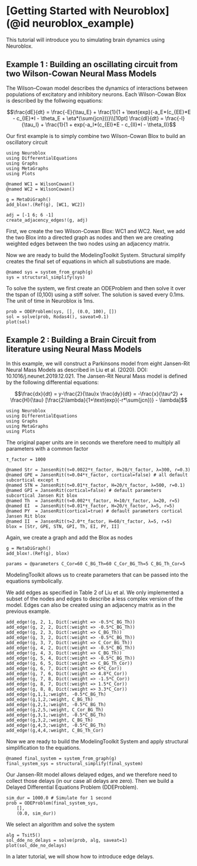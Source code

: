 # [Getting Started with Neuroblox](@id neuroblox_example)

This tutorial will introduce you to simulating brain dynamics using Neuroblox.

## Example 1 : Building an oscillating circuit from two Wilson-Cowan Neural Mass Models

The Wilson–Cowan model describes the dynamics of interactions between populations of excitatory and inhibitory neurons. Each Wilson-Cowan Blox is described by the follwoing equations:

```math
\frac{dE}{dt} = \frac{-E}{\tau_E} + \frac{1}{1 + \text{exp}(-a_E*(c_{EE}*E - c_{IE}*I - \theta_E + \eta*(\sum{jcn}))}\\[10pt]
\frac{dI}{dt} = \frac{-I}{\tau_I} + \frac{1}{1 + exp(-a_I*(c_{EI}*E - c_{II}*I - \theta_I)}
```

Our first example is to simply combine two Wilson-Cowan Blox to build an oscillatory circuit

```@example Wilson-Cowan
using Neuroblox
using DifferentialEquations
using Graphs
using MetaGraphs
using Plots

@named WC1 = WilsonCowan()
@named WC2 = WilsonCowan()

g = MetaDiGraph()
add_blox!.(Ref(g), [WC1, WC2])

adj = [-1 6; 6 -1]
create_adjacency_edges!(g, adj)

```

First, we create the two Wilson-Cowan Blox: WC1 and WC2. Next, we add the two Blox into a directed graph as nodes and then we are creating weighted edges between the two nodes using an adjacency matrix.

Now we are ready to build the ModelingToolkit System.  Structural simplify creates the final set of equations in which all substiutions are made.

```@example Wilson-Cowan
@named sys = system_from_graph(g)
sys = structural_simplify(sys)
```

To solve the system, we first create an ODEProblem and then solve it over the tspan of (0,100) using a stiff solver.  The solution is saved every 0.1ms. The unit of time in Neuroblox is 1ms.

```@example Wilson-Cowan
prob = ODEProblem(sys, [], (0.0, 100), [])
sol = solve(prob, Rodas4(), saveat=0.1)
plot(sol)
```

## Example 2 : Building a Brain Circuit from literature using Neural Mass Models

In this example, we will construct a Parkinsons model from eight Jansen-Rit Neural Mass Models as described in Liu et al. (2020). DOI: 10.1016/j.neunet.2019.12.021. The Jansen-Rit Neural Mass model is defined by the following differential equations:

```math
\frac{dx}{dt} = y-\frac{2}{\tau}x
\frac{dy}{dt} = -\frac{x}{\tau^2} + \frac{H}{\tau} [\frac{2\lambda}{1+\text{exp}(-r*\sum{jcn})} - \lambda]
```

```@example Jansen-Rit
using Neuroblox
using DifferentialEquations
using Graphs
using MetaGraphs
using Plots
```
The original paper units are in seconds we therefore need to multiply all parameters with a common factor

```@example Jansen-Rit
τ_factor = 1000

@named Str = JansenRit(τ=0.0022*τ_factor, H=20/τ_factor, λ=300, r=0.3)
@named GPE = JansenRit(τ=0.04*τ_factor, cortical=false) # all default subcortical except τ
@named STN = JansenRit(τ=0.01*τ_factor, H=20/τ_factor, λ=500, r=0.1)
@named GPI = JansenRit(cortical=false) # default parameters subcortical Jansen Rit blox
@named Th  = JansenRit(τ=0.002*τ_factor, H=10/τ_factor, λ=20, r=5)
@named EI  = JansenRit(τ=0.01*τ_factor, H=20/τ_factor, λ=5, r=5)
@named PY  = JansenRit(cortical=true) # default parameters cortical Jansen Rit blox
@named II  = JansenRit(τ=2.0*τ_factor, H=60/τ_factor, λ=5, r=5)
blox = [Str, GPE, STN, GPI, Th, EI, PY, II]
```
Again, we create a graph and add the Blox as nodes

```@example Jansen-Rit
g = MetaDiGraph()
add_blox!.(Ref(g), blox)

params = @parameters C_Cor=60 C_BG_Th=60 C_Cor_BG_Th=5 C_BG_Th_Cor=5
```
ModelingToolkit allows us to create parameters that can be passed into the equations symbolically.

We add edges as specified in Table 2 of Liu et al.
We only implemented a subset of the nodes and edges to describe a less complex version of the model. Edges can also be created using an adjacency matrix as in the previous example.

```@example Jansen-Rit
add_edge!(g, 2, 1, Dict(:weight => -0.5*C_BG_Th))
add_edge!(g, 2, 2, Dict(:weight => -0.5*C_BG_Th))
add_edge!(g, 2, 3, Dict(:weight => C_BG_Th))
add_edge!(g, 3, 2, Dict(:weight => -0.5*C_BG_Th))
add_edge!(g, 3, 7, Dict(:weight => C_Cor_BG_Th))
add_edge!(g, 4, 2, Dict(:weight => -0.5*C_BG_Th))
add_edge!(g, 4, 3, Dict(:weight => C_BG_Th))
add_edge!(g, 5, 4, Dict(:weight => -0.5*C_BG_Th))
add_edge!(g, 6, 5, Dict(:weight => C_BG_Th_Cor))
add_edge!(g, 6, 7, Dict(:weight => 6*C_Cor))
add_edge!(g, 7, 6, Dict(:weight => 4.8*C_Cor))
add_edge!(g, 7, 8, Dict(:weight => -1.5*C_Cor))
add_edge!(g, 8, 7, Dict(:weight => 1.5*C_Cor))
add_edge!(g, 8, 8, Dict(:weight => 3.3*C_Cor))
add_edge!(g,1,1,:weight, -0.5*C_BG_Th)
add_edge!(g,1,2,:weight, C_BG_Th)
add_edge!(g,2,1,:weight, -0.5*C_BG_Th)
add_edge!(g,2,5,:weight, C_Cor_BG_Th)
add_edge!(g,3,1,:weight, -0.5*C_BG_Th)
add_edge!(g,3,2,:weight, C_BG_Th)
add_edge!(g,4,3,:weight, -0.5*C_BG_Th)
add_edge!(g,4,4,:weight, C_BG_Th_Cor)
```
Now we are ready to build the ModelingToolkit System and apply structural simplification to the equations.

```@example Jansen-Rit
@named final_system = system_from_graph(g)
final_system_sys = structural_simplify(final_system)
```
Our Jansen-Rit model allows delayed edges, and we therefore need to collect those delays (in our case all delays are zero).  Then we build a Delayed Differential Equations Problem (DDEProblem).
```@example Jansen-Rit
sim_dur = 1000.0 # Simulate for 1 second
prob = ODEProblem(final_system_sys,
    [],
    (0.0, sim_dur))
```
We select an algorithm and solve the system
```@example Jansen-Rit
alg = Tsit5()
sol_dde_no_delays = solve(prob, alg, saveat=1)
plot(sol_dde_no_delays)
```
In a later tutorial, we will show how to introduce edge delays.

